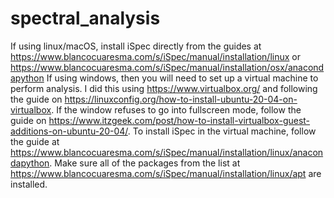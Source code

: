 # spectral_analysis
If using linux/macOS, install iSpec directly from the guides at https://www.blancocuaresma.com/s/iSpec/manual/installation/linux or https://www.blancocuaresma.com/s/iSpec/manual/installation/osx/anacondapython
If using windows, then you will need to set up a virtual machine to perform analysis. I did this using https://www.virtualbox.org/ and following the guide on https://linuxconfig.org/how-to-install-ubuntu-20-04-on-virtualbox. If the window refuses to go into fullscreen mode, follow the guide on https://www.itzgeek.com/post/how-to-install-virtualbox-guest-additions-on-ubuntu-20-04/.
To install iSpec in the virtual machine, follow the guide at https://www.blancocuaresma.com/s/iSpec/manual/installation/linux/anacondapython. Make sure all of the packages from the list at https://www.blancocuaresma.com/s/iSpec/manual/installation/linux/apt are installed. 
